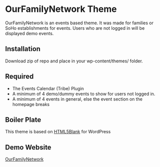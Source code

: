 # OurFamilyNetwork Theme

OurFamilyNetwork is an events based theme. It was made for families or SoHo establishments for events. Users who are not logged in will be displayed demo events.

## Installation

Download zip of repo and place in your wp-content/themes/ folder.

## Required
- The Events Calendar (Tribe) Plugin
- A minimum of 4 demo/dummy events to show for users not logged in.
- A minimum of 4 events in general, else the event section on the homepage breaks

## Boiler Plate

This theme is based on [HTML5Blank](https://github.com/html5blank/html5blank) for WordPress

## Demo Website
[OurFamilyNetwork](https://ourfamilynetwork.org)